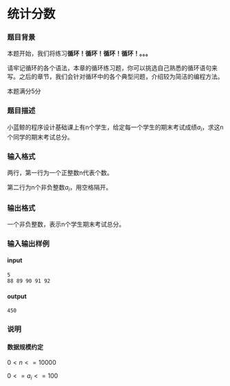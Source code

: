 # 统计分数

### 题目背景

本题开始，我们将练习**循环！循环！循环！循环！。。。**

请牢记循环的各个语法，本章的循环练习题，你可以挑选自己熟悉的循环语句来写。之后的章节，我们会针对循环中的各个典型问题，介绍较为简洁的编程方法。

本题满分5分

### 题目描述

小蓝鲸的程序设计基础课上有n个学生，给定每一个学生的期末考试成绩$a_i$，求这n个同学的期末考试总分。

### 输入格式

两行，第一行为一个正整数n代表个数。

第二行为n个非负整数$a_i$，用空格隔开。

### 输出格式

一个非负整数，表示n个学生期末考试总分。

### 输入输出样例

#### input

```
5
88 89 90 91 92
```

#### output

```
450
```

### 说明

#### 数据规模约定

$0<n<=10000$

$0<=a_i<=100$